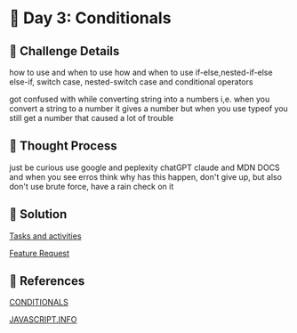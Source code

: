 # 🌟 Day 3: Conditionals

## 📜 Challenge Details

how to use and when to use how and when to use if-else,nested-if-else else-if, switch case, nested-switch case and conditional operators 

got confused with while converting string into a numbers i,e. when you convert a string to a number it gives a number but when you use typeof you still get a number that caused a lot of trouble

## 📝 Thought Process

just be curious use google and peplexity chatGPT claude and MDN DOCS and when you see erros think why has this happen, don't give up, but also don't use brute force, have a rain check on it 

## 🔎 Solution

[Tasks and activities](https://github.com/SURENDRA-BABU-VUNNAM/JavaScript-30-Day-challenge/tree/main/03_Day_3_conditionals/01_tasks_and_activities)

[Feature Request](https://github.com/SURENDRA-BABU-VUNNAM/JavaScript-30-Day-challenge/tree/main/03_Day_3_conditionals/02_feature_request)

## 🔗 References

[CONDITIONALS](https://www.perplexity.ai/search/explain-me-about-if-else-in-ja-Nk9JL6xCR1i9AUaRXJNAjw)

[JAVASCRIPT.INFO](https://javascript.info/)